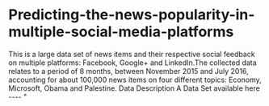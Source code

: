 # Predicting-the-news-popularity-in-multiple-social-media-platforms
This is a large data set of news items and their respective social feedback on multiple platforms: Facebook, Google+ and LinkedIn.The collected data relates to a period of 8 months, between November 2015 and July 2016, accounting for about 100,000 news items on four different topics: Economy, Microsoft, Obama and Palestine. Data Description A Data Set available here ---- " 

